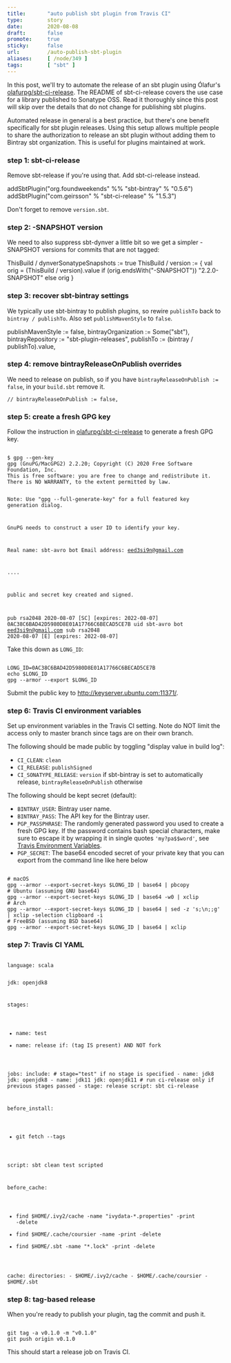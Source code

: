 ```yaml
---
title:       "auto publish sbt plugin from Travis CI"
type:        story
date:        2020-08-08
draft:       false
promote:     true
sticky:      false
url:         /auto-publish-sbt-plugin
aliases:     [ /node/349 ]
tags:        [ "sbt" ]
---
```


  [1]: https://github.com/olafurpg/sbt-ci-release

In this post, we'll try to automate the release of an sbt plugin using Ólafur's [olafurpg/sbt-ci-release][1]. The README of sbt-ci-release covers the use case for a library published to Sonatype OSS. Read it thoroughly since this post will skip over the details that do not change for publishing sbt plugins.

Automated release in general is a best practice, but there's one benefit specifically for sbt plugin releases. Using this setup allows multiple people to share the authorization to release an sbt plugin without adding them to Bintray sbt organization. This is useful for plugins maintained at work.

### step 1: sbt-ci-release

Remove sbt-release if you're using that. Add sbt-ci-release instead.

<scala>
addSbtPlugin("org.foundweekends" %% "sbt-bintray" % "0.5.6")
addSbtPlugin("com.geirsson" % "sbt-ci-release" % "1.5.3")
</scala>

Don't forget to remove `version.sbt`.

### step 2: -SNAPSHOT version

We need to also suppress sbt-dynver a little bit so we get a simpler -SNAPSHOT versions for commits that are not tagged:

<scala>
ThisBuild / dynverSonatypeSnapshots := true
ThisBuild / version := {
  val orig = (ThisBuild / version).value
  if (orig.endsWith("-SNAPSHOT")) "2.2.0-SNAPSHOT"
  else orig
}
</scala>

### step 3: recover sbt-bintray settings

We typically use sbt-bintray to publish plugins, so rewire `publishTo` back to `bintray / publishTo`. Also set `publishMavenStyle` to `false`.

<scala>
  publishMavenStyle := false,
  bintrayOrganization := Some("sbt"),
  bintrayRepository := "sbt-plugin-releases",
  publishTo := (bintray / publishTo).value,
</scala>

### step 4: remove bintrayReleaseOnPublish overrides

We need to release on publish, so if you have `bintrayReleaseOnPublish := false`, in your `build.sbt` remove it.

```
// bintrayReleaseOnPublish := false,
```

### step 5: create a fresh GPG key

Follow the instruction in [olafurpg/sbt-ci-release][1] to generate a fresh GPG key.

<code>
$ gpg --gen-key
gpg (GnuPG/MacGPG2) 2.2.20; Copyright (C) 2020 Free Software Foundation, Inc.
This is free software: you are free to change and redistribute it.
There is NO WARRANTY, to the extent permitted by law.

Note: Use "gpg --full-generate-key" for a full featured key generation dialog.

GnuPG needs to construct a user ID to identify your key.

Real name: sbt-avro bot
Email address: eed3si9n@gmail.com

....

public and secret key created and signed.

pub   rsa2048 2020-08-07 [SC] [expires: 2022-08-07]
      0AC38C6BAD42D5980D8E01A17766C6BECAD5CE7B
uid                      sbt-avro bot <eed3si9n@gmail.com>
sub   rsa2048 2020-08-07 [E] [expires: 2022-08-07]
</code>

Take this down as `LONG_ID`:

<code>
LONG_ID=0AC38C6BAD42D5980D8E01A17766C6BECAD5CE7B
echo $LONG_ID
gpg --armor --export $LONG_ID
</code>

Submit the public key to http://keyserver.ubuntu.com:11371/.

### step 6: Travis CI environment variables

Set up environment variables in the Travis CI setting. Note do NOT limit the access only to master branch since tags are on their own branch.

The following should be made public by toggling "display value in build log":

- `CI_CLEAN`: `clean`
- `CI_RELEASE`: `publishSigned`
- `CI_SONATYPE_RELEASE`: `version` if sbt-bintray is set to automatically release, `bintrayReleaseOnPublish` otherwise

The following should be kept secret (default):

- `BINTRAY_USER`: Bintray user name.
- `BINTRAY_PASS`: The API key for the Bintray user.
- `PGP_PASSPHRASE`: The randomly generated password you used to create a fresh
  GPG key. If the password contains bash special characters, make sure to
  escape it by wrapping it in single quotes `'my?pa$$word'`, see
  [Travis Environment Variables](https://docs.travis-ci.com/user/environment-variables/#defining-variables-in-repository-settings).
- `PGP_SECRET`: The base64 encoded secret of your private key that you can
  export from the command line like here below

<code>
# macOS
gpg --armor --export-secret-keys $LONG_ID | base64 | pbcopy
# Ubuntu (assuming GNU base64)
gpg --armor --export-secret-keys $LONG_ID | base64 -w0 | xclip
# Arch
gpg --armor --export-secret-keys $LONG_ID | base64 | sed -z 's;\n;;g' | xclip -selection clipboard -i
# FreeBSD (assuming BSD base64)
gpg --armor --export-secret-keys $LONG_ID | base64 | xclip
</code>

### step 7: Travis CI YAML

<code>
language: scala

jdk: openjdk8

stages:
  - name: test
  - name: release
    if: (tag IS present) AND NOT fork

jobs:
  include:
    # stage="test" if no stage is specified
    - name: jdk8
      jdk: openjdk8
    - name: jdk11
      jdk: openjdk11
    # run ci-release only if previous stages passed
    - stage: release
      script: sbt ci-release

before_install:
  - git fetch --tags

script: sbt clean test scripted

before_cache:
- find $HOME/.ivy2/cache     -name "ivydata-*.properties" -print -delete
- find $HOME/.cache/coursier -name                        -print -delete
- find $HOME/.sbt            -name "*.lock"               -print -delete

cache:
  directories:
    - $HOME/.ivy2/cache
    - $HOME/.cache/coursier
    - $HOME/.sbt
</code>

### step 8: tag-based release

When you're ready to publish your plugin, tag the commit and push it.

<code>
git tag -a v0.1.0 -m "v0.1.0"
git push origin v0.1.0
</code>

This should start a release job on Travis CI.

